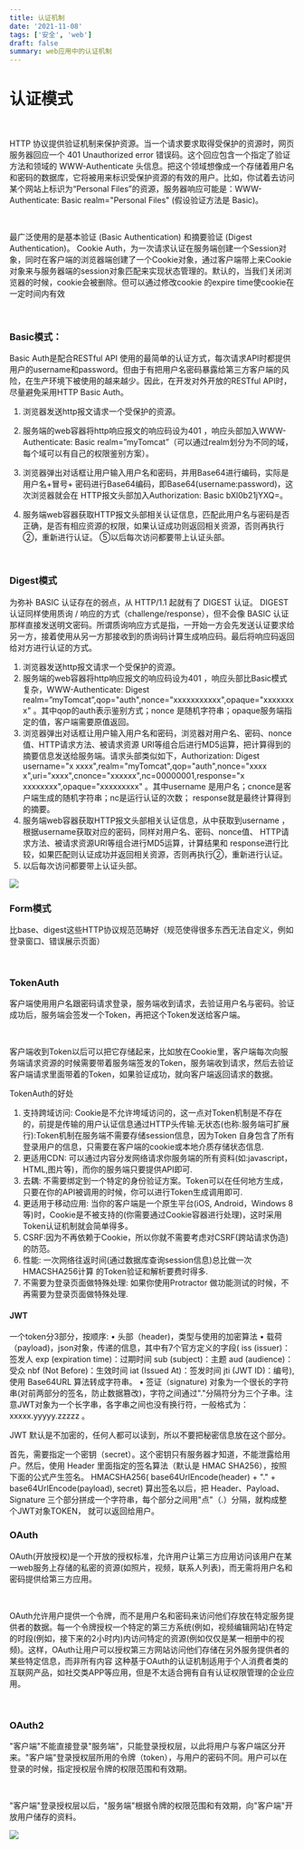 ```yaml
---
title: 认证机制
date: '2021-11-08'
tags: ['安全', 'web']
draft: false
summary: web应用中的认证机制
---
```



# 认证模式

<br/>

HTTP 协议提供验证机制来保护资源。当一个请求要求取得受保护的资源时，网页服务器回应一个 401 Unauthorized error 错误码。这个回应包含一个指定了验证方法和领域的 WWW-Authenticate 头信息。把这个领域想像成一个存储着用户名和密码的数据库，它将被用来标识受保护资源的有效的用户。比如，你试着去访问某个网站上标识为“Personal Files”的资源，服务器响应可能是：WWW-Authenticate: Basic realm="Personal Files" (假设验证方法是 Basic)。

<br/>

最广泛使用的是基本验证 (Basic Authentication) 和摘要验证 (Digest Authentication)。
Cookie Auth，为一次请求认证在服务端创建一个Session对象，同时在客户端的浏览器端创建了一个Cookie对象，通过客户端带上来Cookie对象来与服务器端的session对象匹配来实现状态管理的。默认的，当我们关闭浏览器的时候，cookie会被删除。但可以通过修改cookie 的expire time使cookie在一定时间内有效

<br/>

### Basic模式：

Basic Auth是配合RESTful API 使用的最简单的认证方式，每次请求API时都提供用户的username和password。但由于有把用户名密码暴露给第三方客户端的风险，在生产环境下被使用的越来越少。因此，在开发对外开放的RESTful API时，尽量避免采用HTTP Basic Auth。

1. 浏览器发送http报文请求一个受保护的资源。
2. 服务端的web容器将http响应报文的响应码设为401 ，响应头部加入WWW-Authenticate: Basic realm=”myTomcat”（可以通过realm划分为不同的域，每个域可以有自己的权限鉴别方案）。
3. 浏览器弹出对话框让用户输入用户名和密码，并用Base64进行编码，实际是用户名+冒号+ 密码进行Base64编码，即Base64(username:password)，这次浏览器就会在 HTTP报文头部加入Authorization: Basic bXl0b21jYXQ=。
4. 服务端web容器获取HTTP报文头部相关认证信息，匹配此用户名与密码是否正确，是否有相应资源的权限，如果认证成功则返回相关资源，否则再执行②，重新进行认证。
⑤以后每次访问都要带上认证头部。
   
   <br/>

### Digest模式

为弥补 BASIC 认证存在的弱点，从 HTTP/1.1 起就有了 DIGEST 认证。 DIGEST 认证同样使用质询 / 响应的方式（challenge/response），但不会像 BASIC 认证那样直接发送明文密码。所谓质询响应方式是指，一开始一方会先发送认证要求给另一方，接着使用从另一方那接收到的质询码计算生成响应码。最后将响应码返回给对方进行认证的方式。

1. 浏览器发送http报文请求一个受保护的资源。
2. 服务端的web容器将http响应报文的响应码设为401 ，响应头部比Basic模式复杂，WWW-Authenticate: Digest realm=”myTomcat”,qop="auth",nonce="xxxxxxxxxxx",opaque="xxxxxxxx"  。其中qop的auth表示鉴别方式；nonce 是随机字符串；opaque服务端指定的值，客户端需要原值返回。
3. 浏览器弹出对话框让用户输入用户名和密码，浏览器对用户名、密码、nonce值、HTTP请求方法、被请求资源 URI等组合后进行MD5运算，把计算得到的摘要信息发送给服务端。请求头部类似如下，Authorization: Digest username="x xxxx",realm="myTomcat",qop="auth",nonce="xxxx x",uri="xxxx",cnonce="xxxxxx",nc=00000001,response="x xxxxxxxx",opaque="xxxxxxxxx" 。其中username 是用户名；cnonce是客户端生成的随机字符串；nc是运行认证的次数； response就是最终计算得到的摘要。 
4. 服务端web容器获取HTTP报文头部相关认证信息，从中获取到username ，根据username获取对应的密码，同样对用户名、密码、nonce值、 HTTP请求方法、被请求资源URI等组合进行MD5运算，计算结果和 response进行比较，如果匹配则认证成功并返回相关资源，否则再执行②，重新进行认证。
5. 以后每次访问都要带上认证头部。

<img src="/images/blogs/digest.png" />

### Form模式

比base、digest这些HTTP协议规范范畴好（规范使得很多东西无法自定义，例如登录窗口、错误展示页面）

<br/>

### TokenAuth

客户端使用用户名跟密码请求登录，服务端收到请求，去验证用户名与密码。验证成功后，服务端会签发一个Token，再把这个Token发送给客户端。

<br/>

客户端收到Token以后可以把它存储起来，比如放在Cookie里，客户端每次向服务端请求资源的时候需要带着服务端签发的Token，服务端收到请求，然后去验证客户端请求里面带着的Token，如果验证成功，就向客户端返回请求的数据。

TokenAuth的好处

1. 支持跨域访问: Cookie是不允许垮域访问的，这一点对Token机制是不存在的，前提是传输的用户认证信息通过HTTP头传输.无状态(也称:服务端可扩展行):Token机制在服务端不需要存储session信息，因为Token 自身包含了所有登录用户的信息，只需要在客户端的cookie或本地介质存储状态信息.
2. 更适用CDN: 可以通过内容分发网络请求你服务端的所有资料(如:javascript，HTML,图片等)，而你的服务端只要提供API即可.
3. 去耦: 不需要绑定到一个特定的身份验证方案。Token可以在任何地方生成，只要在你的API被调用的时候，你可以进行Token生成调用即可.
4. 更适用于移动应用: 当你的客户端是一个原生平台(iOS, Android，Windows 8等)时，Cookie是不被支持的(你需要通过Cookie容器进行处理)，这时采用Token认证机制就会简单得多。
5. CSRF:因为不再依赖于Cookie，所以你就不需要考虑对CSRF(跨站请求伪造)的防范。
6. 性能: 一次网络往返时间(通过数据库查询session信息)总比做一次HMACSHA256计算 的Token验证和解析要费时得多.
7. 不需要为登录页面做特殊处理: 如果你使用Protractor 做功能测试的时候，不再需要为登录页面做特殊处理.
   
#### JWT

一个token分3部分，按顺序:
• 头部（header)，类型与使用的加密算法
• 载荷（payload)，json对象，传递的信息，其中有7个官方定义的字段( iss (issuer)：签发人 exp (expiration time)：过期时间 sub (subject)：主题 aud (audience)：受众 nbf (Not Before)：生效时间 iat (Issued At)：签发时间 jti (JWT ID)：编号),使用 Base64URL 算法转成字符串。
• 签证（signature) 对象为一个很长的字符串(对前两部分的签名，防止数据篡改)，字符之间通过"."分隔符分为三个子串。注意JWT对象为一个长字串，各字串之间也没有换行符，一般格式为：xxxxx.yyyyy.zzzzz 。

JWT 默认是不加密的，任何人都可以读到，所以不要把秘密信息放在这个部分。

首先，需要指定一个密钥（secret）。这个密钥只有服务器才知道，不能泄露给用户。然后，使用 Header 里面指定的签名算法（默认是 HMAC SHA256），按照下面的公式产生签名。
HMACSHA256( base64UrlEncode(header) + "." + base64UrlEncode(payload), secret) 
算出签名以后，把 Header、Payload、Signature 三个部分拼成一个字符串，每个部分之间用"点"（.）分隔，就构成整个JWT对象TOKEN， 就可以返回给用户。

### OAuth

OAuth(开放授权)是一个开放的授权标准，允许用户让第三方应用访问该用户在某一web服务上存储的私密的资源(如照片，视频，联系人列表)，而无需将用户名和密码提供给第三方应用。

<br/>

OAuth允许用户提供一个令牌，而不是用户名和密码来访问他们存放在特定服务提供者的数据。每一个令牌授权一个特定的第三方系统(例如，视频编辑网站)在特定的时段(例如，接下来的2小时内)内访问特定的资源(例如仅仅是某一相册中的视频)。这样，OAuth让用户可以授权第三方网站访问他们存储在另外服务提供者的某些特定信息，而非所有内容
这种基于OAuth的认证机制适用于个人消费者类的互联网产品，如社交类APP等应用，但是不太适合拥有自有认证权限管理的企业应用。

<br/>

### OAuth2

"客户端"不能直接登录"服务端"，只能登录授权层，以此将用户与客户端区分开来。"客户端"登录授权层所用的令牌（token），与用户的密码不同。用户可以在登录的时候，指定授权层令牌的权限范围和有效期。

<br/>

"客户端"登录授权层以后，"服务端"根据令牌的权限范围和有效期，向"客户端"开放用户储存的资料。

<img src="/images/blogs/oauth2授权码模式.png" />